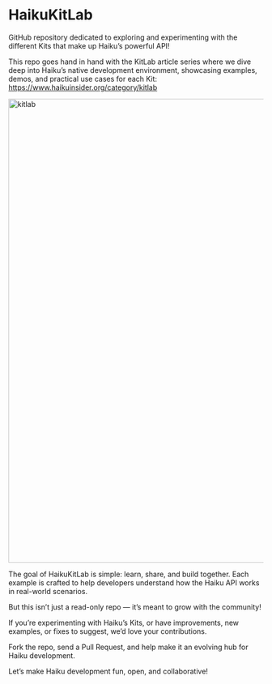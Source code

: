 # HaikuKitLab

GitHub repository dedicated to exploring and experimenting with the different Kits that make up Haiku’s powerful API!

This repo goes hand in hand with the KitLab article series where we dive deep into Haiku’s native development environment, showcasing examples, demos, and practical use cases for each Kit: https://www.haikuinsider.org/category/kitlab

<img width="1271" height="917" alt="kitlab" src="https://github.com/user-attachments/assets/aeb6833b-dd81-48c6-ba55-0fa7555cca4c" />


The goal of HaikuKitLab is simple: learn, share, and build together.
Each example is crafted to help developers understand how the Haiku API works in real-world scenarios.

But this isn’t just a read-only repo — it’s meant to grow with the community!

If you’re experimenting with Haiku’s Kits, or have improvements, new examples, or fixes to suggest, we’d love your contributions.

Fork the repo, send a Pull Request, and help make it an evolving hub for Haiku development.

Let’s make Haiku development fun, open, and collaborative! 

